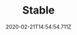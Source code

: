 ---
templateKey: blog-post
title: Stable
type: building
description: Allows you to adopt and ride a horse.
featuredpost: false
date: 2020-02-21T14:54:54.711Z
featuredimage: /img/Stable.png
cost: 10000
footprint: 4x2
source: Robin
tags:
  - Horse
  - Hardwood (100)
  - Iron Bar (5)
---